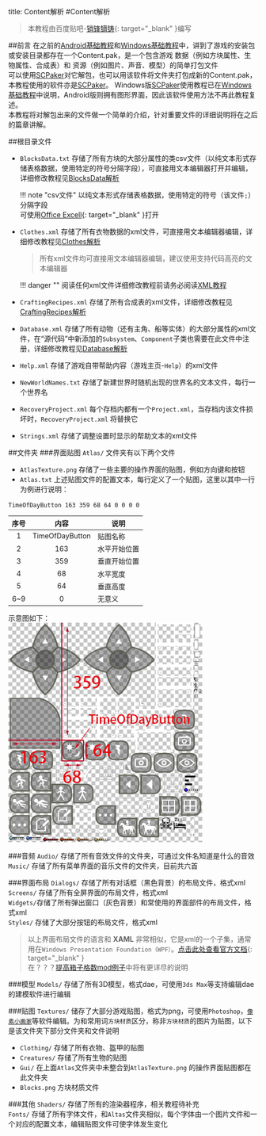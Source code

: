 title: Content解析
#Content解析

>本教程由百度贴吧-[销锋镝铸](http://tieba.baidu.com/home/main/?un=销锋镝铸){: target="\_blank" }编写  

##前言
在之前的[Android基础教程][1]和[Windows基础教程][2]中，讲到了游戏的安装包或安装目录都存在一个Content.pak，是一个包含游戏 数据（例如方块属性、生物属性、合成表）和 资源（例如图片、声音、模型）的简单打包文件  
可以使用[SCPaker][3]对它解包，也可以用该软件将文件夹打包成新的Content.pak，本教程使用的软件亦是[SCPaker][3]。  Windows版[SCPaker][3]使用教程已在[Windows基础教程][2]中说明，Android版则拥有图形界面，因此该软件使用方法不再此教程复述。  
本教程将对解包出来的文件做一个简单的介绍，针对重要文件的详细说明将在之后的篇章讲解。

##根目录文件

* `BlocksData.txt` 存储了所有方块的大部分属性的类csv文件（以纯文本形式存储表格数据，使用特定的符号分隔字段），可直接用文本编辑器打开并编辑，详细修改教程见[BlocksData解析][4]
  
    !!! note "csv文件"
        以纯文本形式存储表格数据，使用特定的符号（该文件`;`）分隔字段  
        可使用[Office Excell](https://products.office.com/zh-cn/excel){: target="\_blank" }打开
      
* `Clothes.xml` 存储了所有衣物数据的xml文件，可直接用文本编辑器编辑，详细修改教程见[Clothes解析][5]

    >所有xml文件均可直接用文本编辑器编辑，建议使用支持代码高亮的文本编辑器

    !!! danger ""
        阅读任何xml文件详细修改教程前请务必阅读[XML教程][6]

* `CraftingRecipes.xml` 存储了所有合成表的xml文件，详细修改教程见[CraftingRecipes解析][7]
* `Database.xml` 存储了所有动物（还有主角、船等实体）的大部分属性的xml文件，在“源代码”中新添加的`Subsystem`、`Component`子类也需要在此文件中注册，详细修改教程见[Database解析][8]
* `Help.xml` 存储了游戏自带帮助内容（游戏主页-`Help`）的xml文件
* `NewWorldNames.txt` 存储了新建世界时随机出现的世界名的文本文件，每行一个世界名
* `RecoveryProject.xml` 每个存档内都有一个`Project.xml`，当存档内该文件损坏时，`RecoveryProject.xml` 将替换它
* `Strings.xml` 存储了调整设置时显示的帮助文本的xml文件

##文件夹
###界面贴图
`Atlas/` 文件夹有以下两个文件

* `AtlasTexture.png` 存储了一些主要的操作界面的贴图，例如方向键和按钮
* `Atlas.txt` 上述贴图文件的配置文本，每行定义了一个贴图，这里以其中一行为例进行说明：

```
TimeOfDayButton 163 359 68 64 0 0 0 0
```

| 序号 | 内容 | 说明 | 
| :-: | :-: | - | 
| 1 | TimeOfDayButton | 贴图名称 |
| 2 | 163 | 水平开始位置 |
| 3 | 359 | 垂直开始位置 |
| 4 | 68 | 水平宽度 |
| 5 | 64 | 垂直高度 |
| 6~9 | 0 | 无意义 |

示意图如下：  
![Atlas示意图](../saiming/content_1.png)

###音频
`Audio/` 存储了所有音效文件的文件夹，可通过文件名知道是什么的音效  
`Music/` 存储了所有菜单界面的音乐文件的文件夹，目前共六首

###界面布局
`Dialogs/` 存储了所有对话框（黑色背景）的布局文件，格式xml  
`Screens/` 存储了所有全屏界面的布局文件，格式xml  
`Widgets/`存储了所有弹出窗口（灰色背景）和常使用的界面部件的布局文件，格式xml  
`Styles/` 存储了大部分按钮的布局文件，格式xml  
>以上界面布局文件的语言和 **XAML** 非常相似，它是xml的一个子集，通常用在`Windows Presentation Foundation（WPF）`。[点击此处查看官方文档](https://docs.microsoft.com/zh-cn/dotnet/framework/wpf/advanced/xaml-syntax-in-detail){: target="\_blank" }  
在？？？[提高箱子格数mod例子][9]中将有更详尽的说明

###模型
`Models/` 存储了所有3D模型，格式dae，可使用`3ds Max`等支持编辑dae的建模软件进行编辑

###贴图
`Textures/` 储存了大部分游戏贴图，格式为png，可使用`Photoshop`，[`像素小画家`][10]等软件编辑。为和常用词`方块材质`区分，称非`方块材质`的图片为贴图，以下是该文件夹下部分文件夹和文件说明

* `Clothing/` 存储了所有衣物、盔甲的贴图
* `Creatures/` 存储了所有生物的贴图
* `Gui/` 在上面`Atlas`文件夹中未整合到`AtlasTexture.png` 的操作界面贴图都在此文件夹
* `Blocks.png` 方块材质文件

###其他
`Shaders/` 存储了所有的渲染器程序，相关教程待补充  
`Fonts/` 存储了所有字体文件，和`Altas`文件夹相似，每个字体由一个图片文件和一个对应的配置文本，编辑贴图文件可使字体发生变化


[1]: android_tutorial.md
[2]: windows_tutorial.md
[3]: resources.md#apk
[4]: blocksdata_tutorial.md
[5]: clothes_tutorial.md
[6]: xml_tutorial.md
[7]: craftingrecipes_tutorial.md
[8]: database_tutorial.md
[9]: ../other_tutorial/expand_backpack_example.md
[10]: resources.md#_7